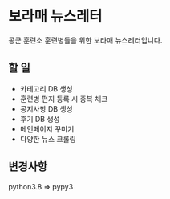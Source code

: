 # 보라매 뉴스레터

공군 훈련소 훈련병들을 위한 보라매 뉴스레터입니다.

## 할 일
- 카테고리 DB 생성
- 훈련병 편지 등록 시 중복 체크
- 공지사항 DB 생성
- 후기 DB 생성
- 메인페이지 꾸미기
- 다양한 뉴스 크롤링

## 변경사항
python3.8 => pypy3